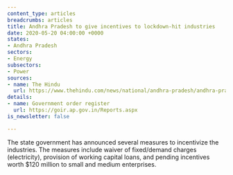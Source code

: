 ```yaml
---
content_type: articles
breadcrumbs: articles
title: Andhra Pradesh to give incentives to lockdown-hit industries
date: 2020-05-20 04:00:00 +0000
states:
- Andhra Pradesh
sectors:
- Energy
subsectors:
- Power
sources:
- name: The Hindu
  url: https://www.thehindu.com/news/national/andhra-pradesh/andhra-pradesh-to-give-incentives-to-lockdown-hit-industries/article31599246.ece
details:
- name: Government order register
  url: https://goir.ap.gov.in/Reports.aspx
is_newsletter: false

---
```

The state government has announced several measures to incentivize the industries. The measures include waiver of fixed/demand charges (electricity), provision of working capital loans, and pending incentives worth $120 million to small and medium enterprises.
